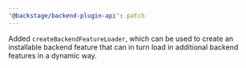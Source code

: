 ```yaml
---
'@backstage/backend-plugin-api': patch
---
```


Added `createBackendFeatureLoader`, which can be used to create an installable backend feature that can in turn load in additional backend features in a dynamic way.
